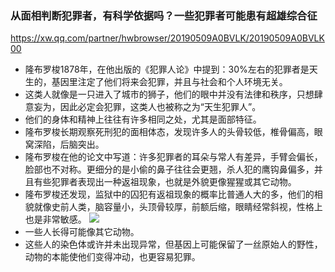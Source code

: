 ### 从面相判断犯罪者，有科学依据吗？一些犯罪者可能患有超雄综合征
https://xw.qq.com/partner/hwbrowser/20190509A0BVLK/20190509A0BVLK00
- 隆布罗梭1878年，在他出版的《犯罪人论》中提到：30%左右的犯罪者是天生的，基因里注定了他们将来会犯罪，并且与社会和个人环境无关。
- 这类人就像是一只进入了城市的狮子，他们的眼中并没有法律和秩序，只想肆意妄为，因此必定会犯罪，这类人也被称之为“天生犯罪人”。
- 他们的身体和精神上往往有许多相同之处，尤其是面部特征。
- 隆布罗梭长期观察死刑犯的面相体态，发现许多人的头骨较低，椎骨偏高，眼窝深陷，后脑突出。
- 隆布罗梭在他的论文中写道：许多犯罪者的耳朵与常人有差异，手臂会偏长，脸部也不对称。更细分的是小偷的鼻子往往会更翘，杀人犯的鹰钩鼻偏多，并且有些犯罪者表现出一种返祖现象，也就是外貌更像猩猩或其它动物。
- 隆布罗梭还发现，监狱中的囚犯有返祖现象的概率比普通人大的多，他们的相貌就像史前人类，脑容量小，头顶骨较厚，前额后缩，眼睛经常斜视，性格上也是非常敏感。
![](https://inews.gtimg.com/newsapp_match/0/8892877011/0)
- 一些人长得可能像其它动物。
- 这些人的染色体或许并未出现异常，但基因上可能保留了一丝原始人的野性，动物的本能使他们变得冲动，也更容易犯罪。